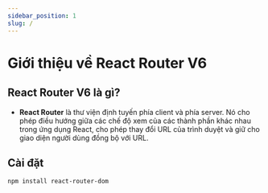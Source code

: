 ```yaml
---
sidebar_position: 1
slug: /
---
```


# Giới thiệu về React Router V6

## React Router V6 là gì?

- **React Router** là thư viện định tuyến phía client và phía server. Nó cho phép điều hướng giữa các chế độ xem của các thành phần khác nhau trong ứng dụng React, cho phép thay đổi URL của trình duyệt và giữ cho giao diện người dùng đồng bộ với URL.

## Cài đặt

```bash
npm install react-router-dom
```
